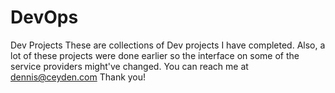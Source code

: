 # DevOps
Dev Projects 
These are collections of Dev projects I have completed.
Also, a lot of these projects were done earlier so the interface on some of the service providers might've changed.
You can reach me at dennis@ceyden.com
Thank you!
